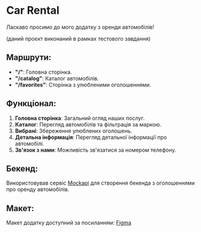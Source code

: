 # Car Rental

Ласкаво просимо до мого додатку з оренди автомобілів!

(даний проєкт виконаний в рамках тестового завдання)

## Маршрути:

- **"/"**: Головна сторінка.
- **"/catalog"**: Каталог автомобілів.
- **"/favorites"**: Сторінка з улюбленими оголошеннями.

## Функціонал:

1. **Головна сторінка**: Загальний огляд наших послуг.
2. **Каталог**: Перегляд автомобілів та фільтрація за маркою.
3. **Вибрані**: Збереження улюблених оголошень.
4. **Детальна інформація**: Перегляд детальної інформації про автомобілі.
5. **Зв'язок з нами**: Можливість зв'язатися за номером телефону.


## Бекенд:

Використовував сервіс [Mockapi](https://mockapi.io/) для створення бекенда з оголошеннями про оренду автомобілів.

## Макет:

Макет додатку доступний за посиланням: [Figma](https://www.figma.com/file/XhC8FSCfAkraEF5l7Hx4fL/Test?type=design&node-id=0-1&mode=design&t=zjesZfSJZEmOJYae-0)


